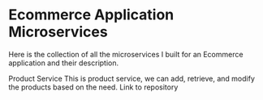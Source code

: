 # Ecommerce Application Microservices

Here is the collection of all the microservices I built for an Ecommerce application and their description.

Product Service
This is product service, we can add, retrieve, and modify the products based on the need.
Link to repository 
